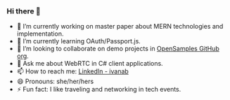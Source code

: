 ### Hi there 👋

- 🔭 I’m currently working on master paper about MERN technologies and implementation.
- 🌱 I’m currently learning OAuth/Passport.js. <!--S.O.L.I.D. Principles.--> <!--exploring my interests.-->
- 👯 I’m looking to collaborate on demo projects in [OpenSamples GitHub org](https://github.com/OpenSamples).<!--- 🤔 I’m looking for help with writing unit tests for projects in OpenSamples.-->
- 💬 Ask me about WebRTC in C# client applications.
- 📫 How to reach me: [LinkedIn - ivanab](https://www.linkedin.com/in/ivanab/)
- 😄 Pronouns: she/her/hers
- ⚡ Fun fact: I like traveling and networking in tech events.
